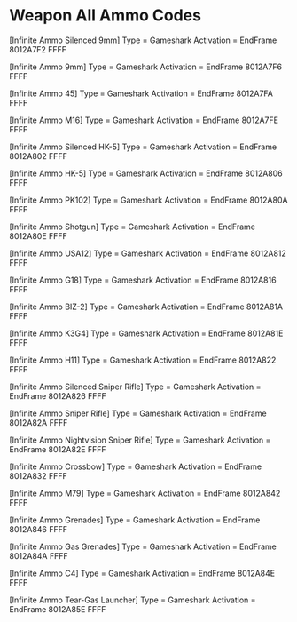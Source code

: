 
# Weapon All Ammo Codes

[Infinite Ammo Silenced 9mm]
Type = Gameshark
Activation = EndFrame
8012A7F2 FFFF

[Infinite Ammo 9mm]
Type = Gameshark
Activation = EndFrame
8012A7F6 FFFF

[Infinite Ammo 45]
Type = Gameshark
Activation = EndFrame
8012A7FA FFFF

[Infinite Ammo M16]
Type = Gameshark
Activation = EndFrame
8012A7FE FFFF

[Infinite Ammo Silenced HK-5]
Type = Gameshark
Activation = EndFrame
8012A802 FFFF

[Infinite Ammo HK-5]
Type = Gameshark
Activation = EndFrame
8012A806 FFFF

[Infinite Ammo PK102]
Type = Gameshark
Activation = EndFrame
8012A80A FFFF

[Infinite Ammo Shotgun]
Type = Gameshark
Activation = EndFrame
8012A80E FFFF

[Infinite Ammo USA12]
Type = Gameshark
Activation = EndFrame
8012A812 FFFF

[Infinite Ammo G18]
Type = Gameshark
Activation = EndFrame
8012A816 FFFF

[Infinite Ammo BIZ-2]
Type = Gameshark
Activation = EndFrame
8012A81A FFFF

[Infinite Ammo K3G4]
Type = Gameshark
Activation = EndFrame
8012A81E FFFF

[Infinite Ammo H11]
Type = Gameshark
Activation = EndFrame
8012A822 FFFF

[Infinite Ammo Silenced Sniper Rifle]
Type = Gameshark
Activation = EndFrame
8012A826 FFFF

[Infinite Ammo Sniper Rifle]
Type = Gameshark
Activation = EndFrame
8012A82A FFFF

[Infinite Ammo Nightvision Sniper Rifle]
Type = Gameshark
Activation = EndFrame
8012A82E FFFF

[Infinite Ammo Crossbow]
Type = Gameshark
Activation = EndFrame
8012A832 FFFF

[Infinite Ammo M79]
Type = Gameshark
Activation = EndFrame
8012A842 FFFF

[Infinite Ammo Grenades]
Type = Gameshark
Activation = EndFrame
8012A846 FFFF

[Infinite Ammo Gas Grenades]
Type = Gameshark
Activation = EndFrame
8012A84A FFFF

[Infinite Ammo C4]
Type = Gameshark
Activation = EndFrame
8012A84E FFFF

[Infinite Ammo Tear-Gas Launcher]
Type = Gameshark
Activation = EndFrame
8012A85E FFFF